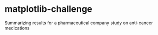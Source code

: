 # matplotlib-challenge
Summarizing results for a pharmaceutical company study on anti-cancer medications
